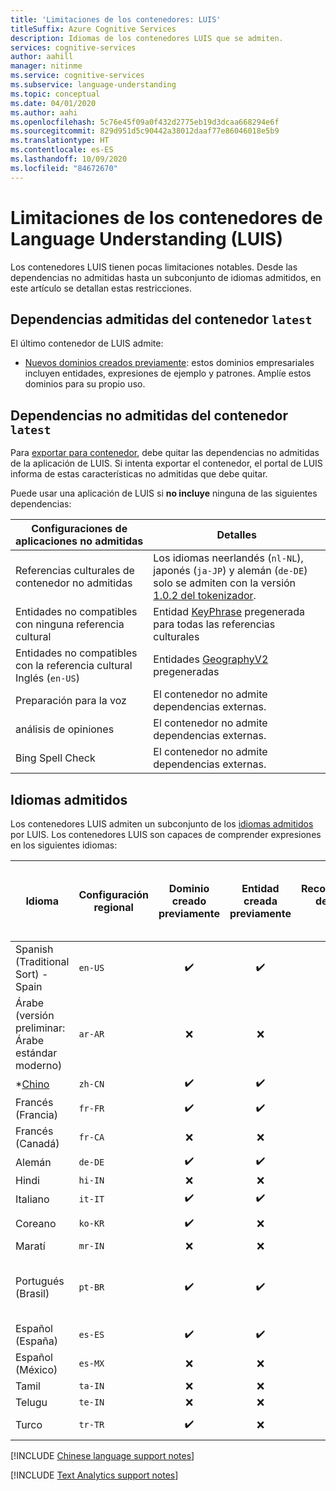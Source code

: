 ```yaml
---
title: 'Limitaciones de los contenedores: LUIS'
titleSuffix: Azure Cognitive Services
description: Idiomas de los contenedores LUIS que se admiten.
services: cognitive-services
author: aahill
manager: nitinme
ms.service: cognitive-services
ms.subservice: language-understanding
ms.topic: conceptual
ms.date: 04/01/2020
ms.author: aahi
ms.openlocfilehash: 5c76e45f09a0f432d2775eb19d3dcaa668294e6f
ms.sourcegitcommit: 829d951d5c90442a38012daaf77e86046018e5b9
ms.translationtype: HT
ms.contentlocale: es-ES
ms.lasthandoff: 10/09/2020
ms.locfileid: "84672670"
---
```

# <a name="language-understanding-luis-container-limitations"></a>Limitaciones de los contenedores de Language Understanding (LUIS)

Los contenedores LUIS tienen pocas limitaciones notables. Desde las dependencias no admitidas hasta un subconjunto de idiomas admitidos, en este artículo se detallan estas restricciones.

## <a name="supported-dependencies-for-latest-container"></a>Dependencias admitidas del contenedor `latest`

El último contenedor de LUIS admite:

* [Nuevos dominios creados previamente](luis-reference-prebuilt-domains.md): estos dominios empresariales incluyen entidades, expresiones de ejemplo y patrones. Amplíe estos dominios para su propio uso.

## <a name="unsupported-dependencies-for-latest-container"></a>Dependencias no admitidas del contenedor `latest`

Para [exportar para contenedor](luis-container-howto.md#export-packaged-app-from-luis), debe quitar las dependencias no admitidas de la aplicación de LUIS. Si intenta exportar el contenedor, el portal de LUIS informa de estas características no admitidas que debe quitar.

Puede usar una aplicación de LUIS si **no incluye** ninguna de las siguientes dependencias:

Configuraciones de aplicaciones no admitidas|Detalles|
|--|--|
|Referencias culturales de contenedor no admitidas| Los idiomas neerlandés (`nl-NL`), japonés (`ja-JP`) y alemán (`de-DE`) solo se admiten con la versión [1.0.2 del tokenizador](luis-language-support.md#custom-tokenizer-versions).|
|Entidades no compatibles con ninguna referencia cultural|Entidad [KeyPhrase](luis-reference-prebuilt-keyphrase.md) pregenerada para todas las referencias culturales|
|Entidades no compatibles con la referencia cultural Inglés (`en-US`)|Entidades [GeographyV2](luis-reference-prebuilt-geographyV2.md) pregeneradas|
|Preparación para la voz|El contenedor no admite dependencias externas.|
|análisis de opiniones|El contenedor no admite dependencias externas.|
|Bing Spell Check|El contenedor no admite dependencias externas.|

## <a name="languages-supported"></a>Idiomas admitidos

Los contenedores LUIS admiten un subconjunto de los [idiomas admitidos](luis-language-support.md#languages-supported) por LUIS. Los contenedores LUIS son capaces de comprender expresiones en los siguientes idiomas:

| Idioma | Configuración regional | Dominio creado previamente | Entidad creada previamente | Recomendaciones de la lista de frases | \**[Análisis de texto](../text-analytics/language-support.md)<br>(Las opiniones y<br>palabras clave)|
|--|--|:--:|:--:|:--:|:--:|
| Spanish (Traditional Sort) - Spain | `en-US` | ✔️ | ✔️ | ✔️ | ✔️ |
| Árabe (versión preliminar: Árabe estándar moderno) |`ar-AR`|❌|❌|❌|❌|
| *[Chino](#chinese-support-notes) |`zh-CN` | ✔️ | ✔️ | ✔️ | ❌ |
| Francés (Francia) |`fr-FR` | ✔️ | ✔️ | ✔️ | ✔️ |
| Francés (Canadá) |`fr-CA` | ❌ | ❌ | ❌ | ✔️ |
| Alemán |`de-DE` | ✔️ | ✔️ | ✔️ | ✔️ |
| Hindi | `hi-IN`| ❌ | ❌ | ❌ | ❌ |
| Italiano |`it-IT` | ✔️ | ✔️ | ✔️ | ✔️ |
| Coreano |`ko-KR` | ✔️ | ❌ | ❌ | Solo la *frase clave* |
| Maratí | `mr-IN`|❌|❌|❌|❌|
| Portugués (Brasil) |`pt-BR` | ✔️ | ✔️ | ✔️ | No todas las referencias culturales secundarias |
| Español (España) |`es-ES` | ✔️ | ✔️ |✔️|✔️|
| Español (México)|`es-MX` | ❌ | ❌ |✔️|✔️|
| Tamil | `ta-IN`|❌|❌|❌|❌|
| Telugu | `te-IN`|❌|❌|❌|❌|
| Turco | `tr-TR` |✔️| ❌ | ❌ | Solo *opiniones* |

[!INCLUDE [Chinese language support notes](includes/chinese-language-support-notes.md)]

[!INCLUDE [Text Analytics support notes](includes/text-analytics-support-notes.md)]
